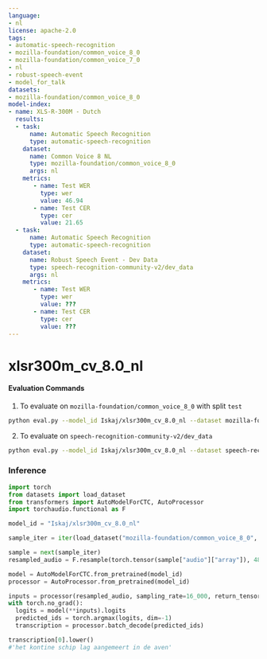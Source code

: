 ```yaml
---
language:
- nl
license: apache-2.0
tags:
- automatic-speech-recognition
- mozilla-foundation/common_voice_8_0
- mozilla-foundation/common_voice_7_0
- nl
- robust-speech-event
- model_for_talk
datasets:
- mozilla-foundation/common_voice_8_0
model-index:
- name: XLS-R-300M - Dutch
  results:
  - task: 
      name: Automatic Speech Recognition 
      type: automatic-speech-recognition
    dataset:
      name: Common Voice 8 NL
      type: mozilla-foundation/common_voice_8_0
      args: nl
    metrics:
       - name: Test WER
         type: wer
         value: 46.94
       - name: Test CER
         type: cer
         value: 21.65
  - task: 
      name: Automatic Speech Recognition
      type: automatic-speech-recognition
    dataset:
      name: Robust Speech Event - Dev Data
      type: speech-recognition-community-v2/dev_data
      args: nl
    metrics:
       - name: Test WER
         type: wer
         value: ???
       - name: Test CER
         type: cer
         value: ???
---
```


# xlsr300m_cv_8.0_nl


#### Evaluation Commands
1. To evaluate on `mozilla-foundation/common_voice_8_0` with split `test`

```bash
python eval.py --model_id Iskaj/xlsr300m_cv_8.0_nl --dataset mozilla-foundation/common_voice_8_0 --config nl --split test
```

2. To evaluate on `speech-recognition-community-v2/dev_data`

```bash
python eval.py --model_id Iskaj/xlsr300m_cv_8.0_nl --dataset speech-recognition-community-v2/dev_data --config nl --split validation --chunk_length_s 5.0 --stride_length_s 1.0
```

### Inference

```python
import torch
from datasets import load_dataset
from transformers import AutoModelForCTC, AutoProcessor
import torchaudio.functional as F

model_id = "Iskaj/xlsr300m_cv_8.0_nl"

sample_iter = iter(load_dataset("mozilla-foundation/common_voice_8_0", "nl", split="test", streaming=True, use_auth_token=True))

sample = next(sample_iter)
resampled_audio = F.resample(torch.tensor(sample["audio"]["array"]), 48_000, 16_000).numpy()

model = AutoModelForCTC.from_pretrained(model_id)
processor = AutoProcessor.from_pretrained(model_id)

inputs = processor(resampled_audio, sampling_rate=16_000, return_tensors="pt")
with torch.no_grad():
  logits = model(**inputs).logits
  predicted_ids = torch.argmax(logits, dim=-1)
  transcription = processor.batch_decode(predicted_ids)

transcription[0].lower()
#'het kontine schip lag aangemeert in de aven'
```
